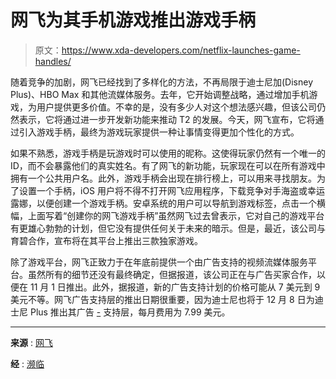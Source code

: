 # 网飞为其手机游戏推出游戏手柄

> 原文：<https://www.xda-developers.com/netflix-launches-game-handles/>

随着竞争的加剧，网飞已经找到了多样化的方法，不再局限于迪士尼加(Disney Plus)、HBO Max 和其他流媒体服务。去年，它开始调整战略，通过增加手机游戏，为用户提供更多价值。不幸的是，没有多少人对这个想法感兴趣，但该公司仍然表示，它将通过进一步开发新功能来推动 T2 的发展。今天，网飞宣布，它将通过引入游戏手柄，最终为游戏玩家提供一种让事情变得更加个性化的方式。

如果不熟悉，游戏手柄是玩游戏时可以使用的昵称。这使得玩家仍然有一个唯一的 ID，而不会暴露他们的真实姓名。有了网飞的新功能，玩家现在可以在所有游戏中拥有一个公共用户名。此外，游戏手柄会出现在排行榜上，可以用来寻找朋友。为了设置一个手柄，iOS 用户将不得不打开网飞应用程序，下载竞争对手海盗或幸运露娜，以便创建一个游戏手柄。安卓系统的用户可以导航到游戏标签，点击一个横幅，上面写着“创建你的网飞游戏手柄”虽然网飞过去曾表示，它对自己的游戏平台有更雄心勃勃的计划，但它没有提供任何关于未来的暗示。但是，最近，该公司与育碧合作，宣布将在其平台上推出三款独家游戏。

除了游戏平台，网飞正致力于在年底前提供一个由广告支持的视频流媒体服务平台。虽然所有的细节还没有最终确定，但据报道，该公司正在与广告买家合作，以便在 11 月 1 日推出。此外，据报道，新的广告支持计划的价格可能从 7 美元到 9 美元不等。网飞广告支持层的推出日期很重要，因为迪士尼也将于 12 月 8 日为迪士尼 Plus 推出其广告 [-](https://www.xda-developers.com/disney-plus-is-getting-a-price-increase-ad-supported-tier-coming-soon/) 支持层，每月费用为 7.99 美元。

* * *

**来源** : [网飞](https://about.netflix.com/en/news/a-new-feature-to-begin-providing-a-more-personalized-mobile-games-experience)

**经** : [濒临](https://about.netflix.com/en/news/a-new-feature-to-begin-providing-a-more-personalized-mobile-games-experience)